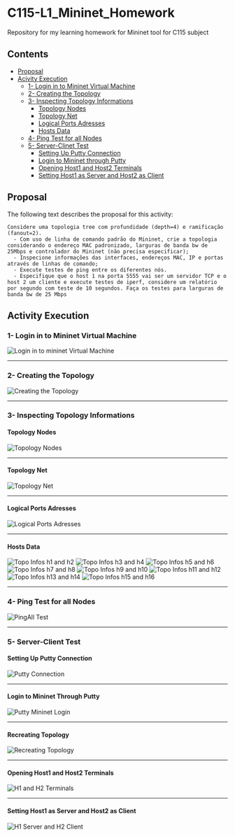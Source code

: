 # C115-L1_Mininet_Homework
Repository for my learning homework for Mininet tool for C115 subject

## Contents

- [Proposal](#proposal)
- [Acivity Execution](#activity-execution)
  - [1- Login in to Mininet Virtual Machine](#1--login-in-to-mininet-virtual-machine)
  - [2- Creating the Topology](#2--creating-the-topology)
  - [3- Inspecting Topology Informations](#3--inspecting-topology-informations)
    - [Topology Nodes](#topology-nodes)
    - [Topology Net](#topology-net)
    - [Logical Ports Adresses](#logical-ports-adresses)
    - [Hosts Data](#hosts-data)
  - [4- Ping Test for all Nodes](#4--ping-test-for-all-nodes)
  - [5- Server-Clinet Test](#5--server-client-test)
    - [Setting Up Putty Connection](#setting-up-putty-connection)
    - [Login to Mininet through Putty](#login-to-mininet-through-putty)
    - [Opening Host1 and Host2 Terminals](#opening-host1-and-host2-terminals)
    - [Setting Host1 as Server and Host2 as Client](#setting-host1-as-server-and-host2-as-client)



## Proposal

The following text describes the proposal for this activity:

``` text
Considere uma topologia tree com profundidade (depth=4) e ramificação (fanout=2).
  - Com uso de linha de comando padrão do Mininet, crie a topologia considerando o endereço MAC padronizado, larguras de banda bw de 25Mbps e controlador do Mininet (não precisa especificar);
  - Inspecione informações das interfaces, endereços MAC, IP e portas através de linhas de comando;
  - Execute testes de ping entre os diferentes nós.
  - Especifique que o host 1 na porta 5555 vai ser um servidor TCP e o host 2 um cliente e execute testes de iperf, considere um relatório por segundo com teste de 10 segundos. Faça os testes para larguras de banda bw de 25 Mbps
```

## Activity Execution

### 1- Login in to Mininet Virtual Machine

![Login in to mininet Virtual Machine](images/mn-vm-prep/login.png)

---

### 2- Creating the Topology

![Creating the Topology](images/mn-vm/creating-topology.png)

---

### 3- Inspecting Topology Informations

#### Topology Nodes

![Topology Nodes](images/mn-vm/nodes.png)

---

#### Topology Net

![Topology Net](images/mn-vm/net.png)

---

#### Logical Ports Adresses

![Logical Ports Adresses](images/mn-vm/dump.png)

---

#### Hosts Data

![Topo Infos h1 and h2](images/mn-vm/ifconfig-h1-h2.png)
![Topo Infos h3 and h4](images/mn-vm/ifconfig-h3-h4.png)
![Topo Infos h5 and h6](images/mn-vm/ifconfig-h5-h6.png)
![Topo Infos h7 and h8](images/mn-vm/ifconfig-h7-h8.png)
![Topo Infos h9 and h10](images/mn-vm/ifconfig-h9-h10.png)
![Topo Infos h11 and h12](images/mn-vm/ifconfig-h11-h12.png)
![Topo Infos h13 and h14](images/mn-vm/ifconfig-h13-h14.png)
![Topo Infos h15 and h16](images/mn-vm/ifconfig-h15-h16.png)

---

### 4- Ping Test for all Nodes

![PingAll Test](images/mn-vm/pingall.png)

---

### 5- Server-Client Test

#### Setting Up Putty Connection

![Putty Connection](images/putty/putty-connection.png)

---

#### Login to Mininet Through Putty

![Putty Mininet Login](images/putty/login.png)

---

#### Recreating Topology

![Recreating Topology](images/putty/recreating-topology.png)

---

#### Opening Host1 and Host2 Terminals

![H1 and H2 Terminals](images/putty/h1-h2-terminals.png)

---

#### Setting Host1 as Server and Host2 as Client

![H1 Server and H2 Client](images/putty/h1-h2-server-client.png)








